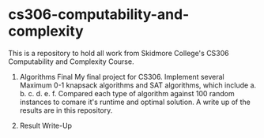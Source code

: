 # cs306-computability-and-complexity
This is a repository to hold all work from Skidmore College's CS306 Computability and Complexity Course.

1. Algorithms Final
   My final project for CS306. Implement several Maximum 0-1 knapsack algorithms and SAT algorithms, which include
   a.
   b.
   c.
   d.
   e.
   f.
   Compared each type of algorithm against 100 random instances to comare it's runtime and optimal solution.
   A write up of the results are in this repository.
   
2. Result Write-Up
